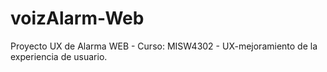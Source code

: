 # voizAlarm-Web
Proyecto UX de Alarma WEB - Curso: MISW4302 - UX-mejoramiento de la experiencia de usuario.
